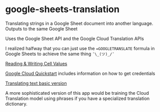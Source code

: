 # google-sheets-translation
Translating strings in a Google Sheet document into another language. Outputs to the same Google Sheet

Uses the Google Sheet API and the Google Cloud Translation APIs

I realized halfway that you can just use the `=GOOGLETRANSLATE` formula in Google Sheets to achieve the same thing `¯\_(ツ)_/¯`


[Reading & Writing Cell Values](https://developers.google.com/sheets/api/guides/values)

[Google Cloud Quickstart](https://cloud.google.com/translate/docs/basic/setup-basic) includes information on how to get credentials

[Translating text basic version](https://cloud.google.com/translate/docs/basic/translating-text#translating_text)

A more sophisticated version of this app would be training the Cloud Translation model using phrases if you have a specialized translation dictionary.